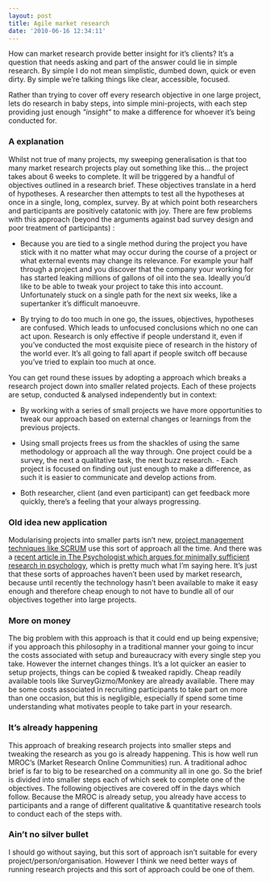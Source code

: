 ```yaml
---
layout: post
title: Agile market research
date: '2010-06-16 12:34:11'
---
```


How can market research provide better insight for it’s clients? It’s a question that needs asking and part of the answer could lie in simple research. By simple I do not mean simplistic, dumbed down, quick or even dirty. By simple we’re talking things like clear, accessible, focused.

Rather than trying to cover off every research objective in one large project, lets do research in baby steps, into simple mini-projects, with each step providing just enough *"insight"* to make a difference for whoever it’s being conducted for.

### A explanation

Whilst not true of many projects, my sweeping generalisation is that too many market research projects play out something like this… the project takes about 6 weeks to complete. It will be triggered by a handful of objectives outlined in a research brief. These objectives translate in a herd of hypotheses. A researcher then attempts to test all the hypotheses at once in a single, long, complex, survey. By at which point both researchers and participants are positively catatonic with joy. There are few problems with this approach (beyond the arguments against bad survey design and poor treatment of participants) :

- Because you are tied to a single method during the project you have stick with it no matter what may occur during the course of a project or what external events may change its relevance. For example your half through a project and you discover that the company your working for has started leaking millions of gallons of oil into the sea. Ideally you’d like to be able to tweak your project to take this into account. Unfortunately stuck on a single path for the next six weeks, like a supertanker it’s difficult manoeuvre. 

- By trying to do too much in one go, the issues, objectives, hypotheses are confused. Which leads to unfocused conclusions which no one can act upon. Research is only effective if people understand it, even if you’ve conducted the most exquisite piece of research in the history of the world ever. It’s all going to fall apart if people switch off because you’ve tried to explain too much at once.

You can get round these issues by adopting a approach which breaks a research project down into smaller related projects. Each of these projects are setup, conducted & analysed independently but in context:

- By working with a series of small projects we have more opportunities to tweak our approach based on external changes or learnings from the previous projects. 

- Using small projects frees us from the shackles of using the same methodology or approach all the way through. One project could be a survey, the next a qualitative task, the next buzz research. - Each project is focused on finding out just enough to make a difference, as such it is easier to communicate and develop actions from. 

- Both researcher, client (and even participant) can get feedback more quickly, there’s a feeling that your always progressing.

### Old idea new application

Modularising projects into smaller parts isn’t new, [project management techniques like SCRUM](http://en.wikipedia.org/wiki/Scrum_(development)) use this sort of approach all the time. And there was a [recent article in The Psychologist which argues for minimally sufficient research in psychology](http://www.thepsychologist.org.uk/archive/archive_home.cfm/volumeID_23-editionID_188-ArticleID_1672-restricted_true), which is pretty much what I’m saying here. It’s just that these sorts of approaches haven’t been used by market research, because until recently the technology hasn’t been available to make it easy enough and therefore cheap enough to not have to bundle all of our objectives together into large projects.

### More on money

The big problem with this approach is that it could end up being expensive; if you approach this philosophy in a traditional manner your going to incur the costs associated with setup and bureaucracy with every single step you take. However the internet changes things. It’s a lot quicker an easier to setup projects, things can be copied & tweaked rapidly. Cheap readily available tools like SurveyGizmo/Monkey are already available. There may be some costs associated in recruiting participants to take part on more than one occasion, but this is negligible, especially if spend some time understanding what motivates people to take part in your research.

### It’s already happening

This approach of breaking research projects into smaller steps and tweaking the research as you go is already happening. This is how well run MROC’s (Market Research Online Communities) run. A traditional adhoc brief is far to big to be researched on a community all in one go. So the brief is divided into smaller steps each of which seek to complete one of the objectives. The following objectives are covered off in the days which follow. Because the MROC is already setup, you already have access to participants and a range of different qualitative & quantitative research tools to conduct each of the steps with.

### Ain’t no silver bullet

I should go without saying, but this sort of approach isn’t suitable for every project/person/organisation. However I think we need better ways of running research projects and this sort of approach could be one of them.
